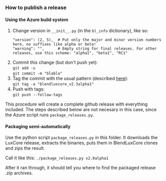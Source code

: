 ### How to publish a release

#### Using the Azure build system

1. Change version in `__init__.py` (in the `bl_info` dictionary), like so:
    ```
    "version": (2, 5),  # Put only the major and minor version numbers here, no suffixes like alpha or beta!
    "warning": "",      # Empty string for final releases. For other releases, use this scheme: "alpha1", "beta1", "RC1"
    ```
3. Commit this change (but don't push yet):  
    `git add -u`  
    `git commit -m "blabla"`
3. Tag the commit with the usual pattern 
    (described [here](https://github.com/LuxCoreRender/BlendLuxCore/blob/master/azure-pipelines.yml)):  
    `git tag -a "blendluxcore_v2.3alpha1"`
4. Push with tags:  
    `git push --follow-tags`
    
This procedure will create a complete github release with everything included.
The steps described below are not necesary in this case, since the Azure script runs `package_releases.py`.

#### Packaging semi-automatically

Use the python script `package_releases.py` in this folder.
It downloads the LuxCore release, extracts the binaries, puts them in BlendLuxCore clones and zips the result.

Call it like this: `./package_releases.py v2.0alpha1`

After it ran through, it should tell you where to find the packaged release .zip archives.
